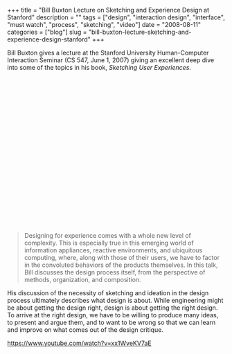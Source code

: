 +++
title = "Bill Buxton Lecture on Sketching and Experience Design at Stanford"
description = ""
tags = ["design", "interaction design", "interface", "must watch", "process", "sketching", "video"]
date = "2008-08-11"
categories = ["blog"]
slug = "bill-buxton-lecture-sketching-and-experience-design-stanford"
+++



  <p class="dek">Bill Buxton gives a lecture at the Stanford University Human-Computer Interaction Seminar (CS 547, June 1, 2007) giving an excellent deep dive into some of the topics in his book, <em>Sketching User Experiences</em>.</p>
<div class="video">
<object width="425" height="344"><param name="movie" value="https://www.youtube.com/v/xx1WveKV7aE&amp;hl=en&amp;fs=1"></param><param name="allowFullScreen" value="true"></param><embed src="https://www.youtube.com/v/xx1WveKV7aE&amp;hl=en&amp;fs=1" type="application/x-shockwave-flash" allowfullscreen="true" width="425" height="344"></embed></object></div>
<blockquote><p>Designing for experience comes with a whole new level of complexity. This is especially true in this emerging world of information appliances, reactive environments, and ubiquitous computing, where, along with those of their users, we have to factor in the convoluted behaviors of the products themselves. In this talk, Bill discusses the design process itself, from the perspective of methods, organization, and composition.</p></blockquote>
<p>His discussion of the necessity of sketching and ideation in the design process ultimately describes what design is about. While engineering might be about getting the design right, design is about getting the right design. To arrive at the right design, we have to be willing to produce many ideas, to present and argue them, and to want to be wrong so that we can learn and improve on what comes out of the design critique.</p>
    
  <a href="https://www.youtube.com/watch?v=xx1WveKV7aE">https://www.youtube.com/watch?v=xx1WveKV7aE</a>
